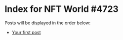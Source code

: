 # Index for NFT World #4723
Posts will be displayed in the order below:

- [Your first post](./001-first.md)

